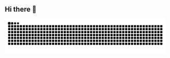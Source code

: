 ## Hi there 👋


<picture align="center">
  <source media="(prefers-color-scheme: dark)" srcset="https://raw.githubusercontent.com/mari4souza/LsantosB/output/github-contribution-grid-snake-dark.svg">
  <source media="(prefers-color-scheme: light)" srcset="https://raw.githubusercontent.com/mari4souza/LsantosB/output/github-contribution-grid-snake-dark.svg">
  <img align="center" alt="github contribution grid snake animation" src="https://raw.githubusercontent.com/LsantosB/LsantosB/output/github-contribution-grid-snake.svg">
</picture>
